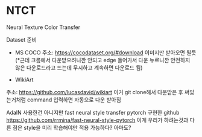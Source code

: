 # NTCT
Neural Texture Color Transfer


Dataset 준비

- MS COCO
주소: https://cocodataset.org/#download
이미지만 받아오면 될듯 
(*근데 크롬에서 다운받으려니깐 안되고 edge 들어가서 다운 누르니깐 안전하지 않은 다운로드라고 뜨는데 무시하고 계속하면 다운로드 됨)

- WikiArt

주소: https://github.com/lucasdavid/wikiart
이거 git clone해서 다운받은 후 써있는거처럼 command 입력하면 자동으로 다운 받아짐


AdaIN 사용한건 아니지만 fast neural style transfer pytorch 구현한 github
https://github.com/rrmina/fast-neural-style-pytorch
이게 우리가 하려는것과 다른 점은 style을 미리 학습해야만 적용 가능하다? 아마도?
